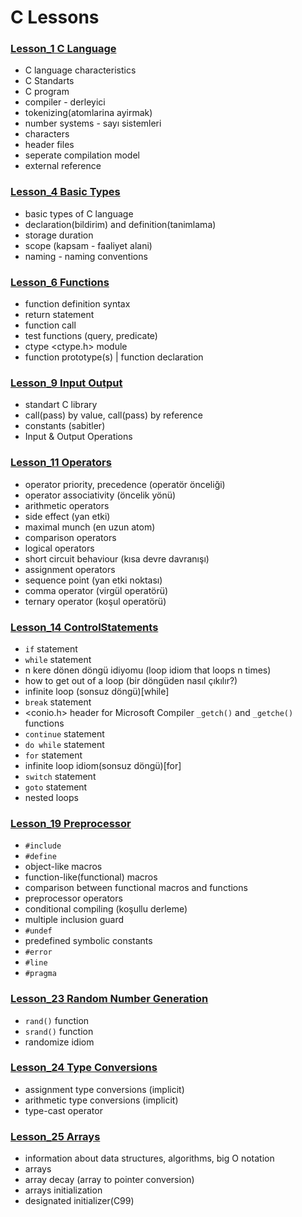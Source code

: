 <p align="center">
  <h1>C Lessons</h1>
</p>

### [Lesson_1 C Language](https://github.com/UPinar/CLessons/tree/master/Lesson_1) 
  - C language characteristics
  - C Standarts
  - C program
  - compiler - derleyici
  - tokenizing(atomlarina ayirmak)
  - number systems - sayı sistemleri
  - characters
  - header files
  - seperate compilation model
  - external reference

### [Lesson_4 Basic Types](https://github.com/UPinar/CLessons/tree/master/Lesson_4)
  - basic types of C language
  - declaration(bildirim) and definition(tanimlama)
  - storage duration
  - scope (kapsam - faaliyet alani)
  - naming - naming conventions

### [Lesson_6 Functions](https://github.com/UPinar/CLessons/tree/master/Lesson_6)
  - function definition syntax
  - return statement
  - function call
  - test functions (query, predicate)
  - ctype <ctype.h> module
  - function prototype(s) | function declaration

### [Lesson_9 Input Output](https://github.com/UPinar/CLessons/tree/master/Lesson_9)
  - standart C library
  - call(pass) by value, call(pass) by reference
  - constants (sabitler) 
  - Input & Output Operations

### [Lesson_11 Operators](https://github.com/UPinar/CLessons/tree/master/Lesson_11)
  - operator priority, precedence (operatör önceliği)
  - operator associativity (öncelik yönü)
  - arithmetic operators
  - side effect (yan etki)
  - maximal munch (en uzun atom)
  - comparison operators
  - logical operators
  - short circuit behaviour (kısa devre davranışı)
  - assignment operators
  - sequence point (yan etki noktası)
  - comma operator (virgül operatörü)
  - ternary operator (koşul operatörü)

### [Lesson_14 ControlStatements](https://github.com/UPinar/CLessons/tree/master/Lesson_14)
  - `if` statement
  - `while` statement
  - n kere dönen döngü idiyomu (loop idiom that loops n times)
  - how to get out of a loop (bir döngüden nasıl çıkılır?)
  - infinite loop (sonsuz döngü)[while]
  - `break` statement
  - <conio.h> header for Microsoft Compiler `_getch()` and `_getche()` functions
  - `continue` statement
  - `do while` statement
  - `for` statement
  - infinite loop idiom(sonsuz döngü)[for]
  - `switch` statement
  - `goto` statement
  - nested loops

### [Lesson_19 Preprocessor](https://github.com/UPinar/CLessons/tree/master/Lesson_19)
  - `#include`
  - `#define`
  - object-like macros
  - function-like(functional) macros
  - comparison between functional macros and functions
  - preprocessor operators
  - conditional compiling (koşullu derleme)
  - multiple inclusion guard
  - `#undef`
  - predefined symbolic constants
  - `#error`
  - `#line`
  - `#pragma`

### [Lesson_23 Random Number Generation](https://github.com/UPinar/CLessons/tree/master/Lesson_23)
  - `rand()` function
  - `srand()` function
  - randomize idiom

### [Lesson_24 Type Conversions](https://github.com/UPinar/CLessons/tree/master/Lesson_24)
  - assignment type conversions (implicit)
  - arithmetic type conversions (implicit)
  - type-cast operator

### [Lesson_25 Arrays](https://github.com/UPinar/CLessons/tree/master/Lesson_25)
  - information about data structures, algorithms, big O notation
  - arrays
  - array decay (array to pointer conversion)
  - arrays initialization
  - designated initializer(C99)